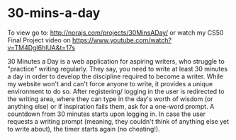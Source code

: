 # 30-mins-a-day

To view go to: http://norajs.com/projects/30MinsADay/ or watch my CS50 Final Project video on https://www.youtube.com/watch?v=TM4DgI6hlUA&t=17s



30 Minutes a Day is a web application for aspiring writers, who struggle to "practice" writing regularly.  They say, you need to write at least 30 minutes a day in order to develop the discipline required to become a writer. While my website won't and can't force anyone to write, it provides a unique environment to do so.  After registering/ logging in the user is redirected to the writing area, where they can type in the day's worth of wisdom (or anything else) or if inspiration fails them, ask for a one-word prompt. A countdown from 30 minutes starts upon logging in.  In case the user requests a writing prompt (meaning, they couldn't think of anything else yet to write about), the timer starts again (no cheating!). 
